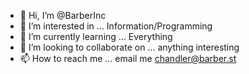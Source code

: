 - 👋 Hi, I’m @BarberInc
- 👀 I’m interested in ... Information/Programming
- 🌱 I’m currently learning ... Everything
- 💞️ I’m looking to collaborate on ... anything interesting
- 📫 How to reach me ... email me chandler@barber.st

<!---
BarberInc/BarberInc is a ✨ special ✨ repository because its `README.md` (this file) appears on your GitHub profile.
You can click the Preview link to take a look at your changes.
--->
